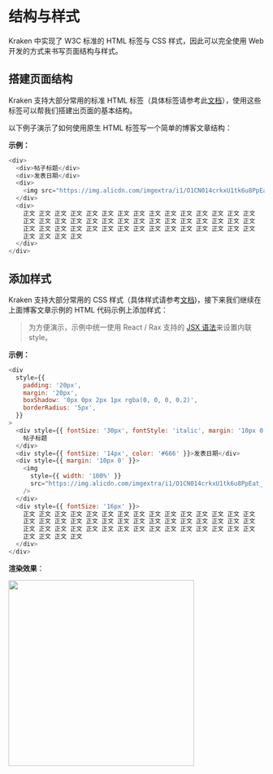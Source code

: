 # 结构与样式

Kraken 中实现了 W3C 标准的 HTML 标签与 CSS 样式，因此可以完全使用 Web 开发的方式来书写页面结构与样式。

## 搭建页面结构

Kraken 支持大部分常用的标准 HTML 标签（具体标签请参考此[文档](/development/tags)），使用这些标签可以帮我们搭建出页面的基本结构。

以下例子演示了如何使用原生 HTML 标签写一个简单的博客文章结构：

**示例：**

```js
<div>
  <div>帖子标题</div>
  <div>发表日期</div>
  <div>
    <img src="https://img.alicdn.com/imgextra/i1/O1CN014crkxU1tk6u8PpEat_!!6000000005939-2-tps-400-300.png" />
  </div>
  <div>
    正文 正文 正文 正文 正文 正文 正文 正文 正文 正文 正文 正文 正文 正文 正文
    正文 正文 正文 正文 正文 正文 正文 正文 正文 正文 正文 正文 正文 正文 正文
    正文 正文 正文 正文 正文 正文 正文 正文 正文 正文 正文 正文 正文 正文 正文
    正文 正文 正文 正文
  </div>
</div>
```

## 添加样式

Kraken 支持大部分常用的 CSS 样式（具体样式请参考[文档](/development/styles))，接下来我们继续在上面博客文章示例的 HTML 代码示例上添加样式：

> 为方便演示，示例中统一使用 React / Rax 支持的 [JSX 语法](https://zh-hans.reactjs.org/docs/introducing-jsx.html)来设置内联 style。

**示例：**

```js
<div
  style={{
    padding: '20px',
    margin: '20px',
    boxShadow: '0px 0px 2px 1px rgba(0, 0, 0, 0.2)',
    borderRadius: '5px',
  }}
>
  <div style={{ fontSize: '30px', fontStyle: 'italic', margin: '10px 0' }}>
    帖子标题
  </div>
  <div style={{ fontSize: '14px', color: '#666' }}>发表日期</div>
  <div style={{ margin: '10px 0' }}>
    <img
      style={{ width: '100%' }}
      src="https://img.alicdn.com/imgextra/i1/O1CN014crkxU1tk6u8PpEat_!!6000000005939-2-tps-400-300.png"
    />
  </div>
  <div style={{ fontSize: '16px' }}>
    正文 正文 正文 正文 正文 正文 正文 正文 正文 正文 正文 正文 正文 正文 正文
    正文 正文 正文 正文 正文 正文 正文 正文 正文 正文 正文 正文 正文 正文 正文
    正文 正文 正文 正文 正文 正文 正文 正文 正文 正文 正文 正文 正文 正文 正文
    正文 正文 正文 正文
  </div>
</div>
```

**渲染效果**：

<img width="365" src="https://img.alicdn.com/imgextra/i4/O1CN01yT1WnN2209htINZeG_!!6000000007057-2-tps-730-1096.png" />
